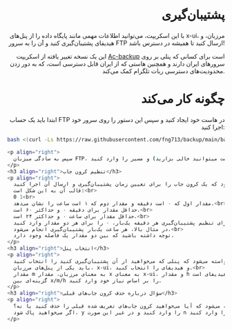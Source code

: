 <h1 align="right">پشتیبان‌گیری</h1>

###

<p align="right">
  با این اسکریپت، می‌توانید اطلاعات مهمی مانند پایگاه داده را از پنل‌های x-ui، مرزبان، و هیدیفای پشتیبان‌گیری کنید و آن را به سرور FTP ارسال کنید تا همیشه در دسترس باشد!
</p>
<p align="right">
  این یک نسخه تغییر یافته از اسکریپت <a href="https://github.com/AC-Lover/backup">Ac-backup</a> است برای کسانی که پنلی بر روی سرورهای ایران دارند و همچنین هاستی که از ایران قابل دسترسی است، که به دور زدن محدودیت‌های دسترسی ربات تلگرام کمک می‌کند.
</p>

###

<h1 align="right">چگونه کار می‌کند</h1>

###

<p align="right">
  ابتدا باید یک حساب FTP در هاست خود ایجاد کنید و سپس این دستور را روی سرور خود اجرا کنید:
</p>

```bash
bash <(curl -Ls https://raw.githubusercontent.com/fng713/backup/main/backup.sh)

<p align="right">
  سپس به سادگی میزبان FTP، نام کاربری، رمز عبور، پورت (پورت پیش‌فرض ۲۱ است، در صورتی که پورت شما ۲۱ است میتوانید خالی بزارید) و مسیر را وارد کنید (باید مسیر را روی سرور خود ایجاد کنید یا فقط / را وارد کنید تا پشتیبان‌گیری به مسیر root حساب FTP شما ارسال شود). برای تنظیم cronjob و انتخاب پنل، دستورات زیر را دنبال کنید.
</p>
<h3 align="right">تنظیم کرون جاب</h3>
<p align="right">
  در مرحله بعدی از شما خواسته می‌شود که یک کرون جاب را برای تعیین زمان پشتیبان‌گیری و ارسال آن اجرا کنید.<br>
  قالب آن به این شکل است:<br>
  0 1<br>
  مقدار اول که ۰ است دقیقه و مقدار دوم که ۱ است ساعت را نشان می‌دهد.<br>
  حداقل مقدار برای دقیقه ۰ و حداکثر ۶۰ است.<br>
  حداقل مقدار برای ساعت ۰ و حداکثر ۲۴ است.<br>
  برای تنظیم پشتیبان‌گیری هر دقیقه یک‌بار، ۰ را برای هر دو مقدار وارد کنید.<br>
  در مثال بالا، هر ساعت یک‌بار پشتیبان‌گیری انجام می‌شود.<br>
  توجه داشته باشید که بین دو مقدار یک فاصله وجود دارد.
</p>
<h3 align="right">انتخاب پنل</h3>
<p align="right">
  در مرحله بعدی از شما خواسته می‌شود که پنلی که می‌خواهید از آن پشتیبان‌گیری کنید را انتخاب کنید.<br>
  باید یکی از پنل‌های مرزبان، x-ui، و هیدیفای را انتخاب کنید.<br>
  مقدار m به معنای مرزبان، مقدار x به معنای x-ui، و مقدار h به معنای هیدیفای است.<br>
  گزینه‌ای بین x/m/h را بر اساس نیاز خود وارد کنید.
</p>
<h3 align="right">سؤال درباره حذف کرون جاب‌های قبلی</h3>
<p align="right">
  سپس از شما خواسته می‌شود که آیا می‌خواهید کرون جاب‌های تعریف شده قبلی را حذف کنید یا نه؟<br>
  اگر می‌خواهید پاک شود، y را وارد کنید و در غیر این صورت n را وارد کنید.
</p>
```
